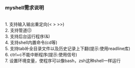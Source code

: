 <h3>myshell需求说明</h3>
<br>1. 支持输入输出重定向(< > >>)
<br>2. 支持管道(|)
<br>3. 支持后台运行程序(&)
<br>4. 支持shell内置命令(cd等)
<br>5. 支持tab补全目录文件以及历史记录上下翻(提示:使用readline库)
<br>6. ctrl+c不能中断程序(提示:使用信号)
<br>7. 设置环境变量，使程序可以像bash，zsh这种shell一样运行
